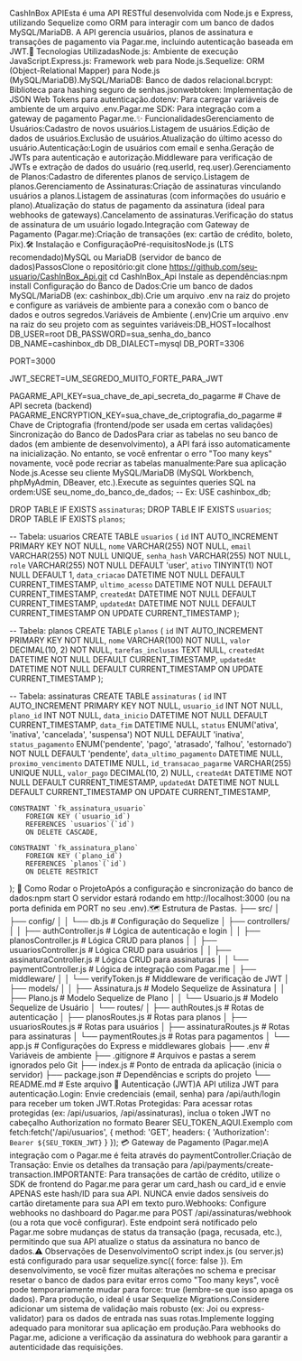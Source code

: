 CashInBox APIEsta é uma API RESTful desenvolvida com Node.js e Express, utilizando Sequelize como ORM para interagir com um banco de dados MySQL/MariaDB. A API gerencia usuários, planos de assinatura e transações de pagamento via Pagar.me, incluindo autenticação baseada em JWT.🚀 Tecnologias UtilizadasNode.js: Ambiente de execução JavaScript.Express.js: Framework web para Node.js.Sequelize: ORM (Object-Relational Mapper) para Node.js (MySQL/MariaDB).MySQL/MariaDB: Banco de dados relacional.bcrypt: Biblioteca para hashing seguro de senhas.jsonwebtoken: Implementação de JSON Web Tokens para autenticação.dotenv: Para carregar variáveis de ambiente de um arquivo .env.Pagar.me SDK: Para integração com a gateway de pagamento Pagar.me.✨ FuncionalidadesGerenciamento de Usuários:Cadastro de novos usuários.Listagem de usuários.Edição de dados de usuários.Exclusão de usuários.Atualização do último acesso do usuário.Autenticação:Login de usuários com email e senha.Geração de JWTs para autenticação e autorização.Middleware para verificação de JWTs e extração de dados do usuário (req.userId, req.user).Gerenciamento de Planos:Cadastro de diferentes planos de serviço.Listagem de planos.Gerenciamento de Assinaturas:Criação de assinaturas vinculando usuários a planos.Listagem de assinaturas (com informações do usuário e plano).Atualização do status de pagamento da assinatura (ideal para webhooks de gateways).Cancelamento de assinaturas.Verificação do status de assinatura de um usuário logado.Integração com Gateway de Pagamento (Pagar.me):Criação de transações (ex: cartão de crédito, boleto, Pix).🛠️ Instalação e ConfiguraçãoPré-requisitosNode.js (LTS recomendado)MySQL ou MariaDB (servidor de banco de dados)PassosClone o repositório:git clone https://github.com/seu-usuario/CashInBox_Api.git
cd CashInBox_Api
Instale as dependências:npm install
Configuração do Banco de Dados:Crie um banco de dados MySQL/MariaDB (ex: cashinbox_db).Crie um arquivo .env na raiz do projeto e configure as variáveis de ambiente para a conexão com o banco de dados e outros segredos.Variáveis de Ambiente (.env)Crie um arquivo .env na raiz do seu projeto com as seguintes variáveis:DB_HOST=localhost
DB_USER=root
DB_PASSWORD=sua_senha_do_banco
DB_NAME=cashinbox_db
DB_DIALECT=mysql
DB_PORT=3306

PORT=3000

JWT_SECRET=UM_SEGREDO_MUITO_FORTE_PARA_JWT

PAGARME_API_KEY=sua_chave_de_api_secreta_do_pagarme # Chave de API secreta (backend)
PAGARME_ENCRYPTION_KEY=sua_chave_de_criptografia_do_pagarme # Chave de Criptografia (frontend/pode ser usada em certas validações)
Sincronização do Banco de DadosPara criar as tabelas no seu banco de dados (em ambiente de desenvolvimento), a API fará isso automaticamente na inicialização. No entanto, se você enfrentar o erro "Too many keys" novamente, você pode recriar as tabelas manualmente:Pare sua aplicação Node.js.Acesse seu cliente MySQL/MariaDB (MySQL Workbench, phpMyAdmin, DBeaver, etc.).Execute as seguintes queries SQL na ordem:USE seu_nome_do_banco_de_dados; -- Ex: USE cashinbox_db;

DROP TABLE IF EXISTS `assinaturas`;
DROP TABLE IF EXISTS `usuarios`;
DROP TABLE IF EXISTS `planos`;

-- Tabela: usuarios
CREATE TABLE `usuarios` (
    `id` INT AUTO_INCREMENT PRIMARY KEY NOT NULL,
    `nome` VARCHAR(255) NOT NULL,
    `email` VARCHAR(255) NOT NULL UNIQUE,
    `senha_hash` VARCHAR(255) NOT NULL,
    `role` VARCHAR(255) NOT NULL DEFAULT 'user',
    `ativo` TINYINT(1) NOT NULL DEFAULT 1,
    `data_criacao` DATETIME NOT NULL DEFAULT CURRENT_TIMESTAMP,
    `ultimo_acesso` DATETIME NOT NULL DEFAULT CURRENT_TIMESTAMP,
    `createdAt` DATETIME NOT NULL DEFAULT CURRENT_TIMESTAMP,
    `updatedAt` DATETIME NOT NULL DEFAULT CURRENT_TIMESTAMP ON UPDATE CURRENT_TIMESTAMP
);

-- Tabela: planos
CREATE TABLE `planos` (
    `id` INT AUTO_INCREMENT PRIMARY KEY NOT NULL,
    `nome` VARCHAR(100) NOT NULL,
    `valor` DECIMAL(10, 2) NOT NULL,
    `tarefas_inclusas` TEXT NULL,
    `createdAt` DATETIME NOT NULL DEFAULT CURRENT_TIMESTAMP,
    `updatedAt` DATETIME NOT NULL DEFAULT CURRENT_TIMESTAMP ON UPDATE CURRENT_TIMESTAMP
);

-- Tabela: assinaturas
CREATE TABLE `assinaturas` (
    `id` INT AUTO_INCREMENT PRIMARY KEY NOT NULL,
    `usuario_id` INT NOT NULL,
    `plano_id` INT NOT NULL,
    `data_inicio` DATETIME NOT NULL DEFAULT CURRENT_TIMESTAMP,
    `data_fim` DATETIME NULL,
    `status` ENUM('ativa', 'inativa', 'cancelada', 'suspensa') NOT NULL DEFAULT 'inativa',
    `status_pagamento` ENUM('pendente', 'pago', 'atrasado', 'falhou', 'estornado') NOT NULL DEFAULT 'pendente',
    `data_ultimo_pagamento` DATETIME NULL,
    `proximo_vencimento` DATETIME NULL,
    `id_transacao_pagarme` VARCHAR(255) UNIQUE NULL,
    `valor_pago` DECIMAL(10, 2) NULL,
    `createdAt` DATETIME NOT NULL DEFAULT CURRENT_TIMESTAMP,
    `updatedAt` DATETIME NOT NULL DEFAULT CURRENT_TIMESTAMP ON UPDATE CURRENT_TIMESTAMP,

    CONSTRAINT `fk_assinatura_usuario`
        FOREIGN KEY (`usuario_id`)
        REFERENCES `usuarios`(`id`)
        ON DELETE CASCADE,

    CONSTRAINT `fk_assinatura_plano`
        FOREIGN KEY (`plano_id`)
        REFERENCES `planos`(`id`)
        ON DELETE RESTRICT
);
🚀 Como Rodar o ProjetoApós a configuração e sincronização do banco de dados:npm start
O servidor estará rodando em http://localhost:3000 (ou na porta definida em PORT no seu .env).🗺️ Estrutura de Pastas.
├── src/
│   ├── config/
│   │   └── db.js      # Configuração do Sequelize
│   ├── controllers/
│   │   ├── authController.js    # Lógica de autenticação e login
│   │   ├── planosController.js  # Lógica CRUD para planos
│   │   ├── usuariosController.js # Lógica CRUD para usuários
│   │   ├── assinaturaController.js # Lógica CRUD para assinaturas
│   │   └── paymentController.js # Lógica de integração com Pagar.me
│   ├── middleware/
│   │   └── verifyToken.js     # Middleware de verificação de JWT
│   ├── models/
│   │   ├── Assinatura.js      # Modelo Sequelize de Assinatura
│   │   ├── Plano.js           # Modelo Sequelize de Plano
│   │   └── Usuario.js         # Modelo Sequelize de Usuário
│   └── routes/
│       ├── authRoutes.js      # Rotas de autenticação
│       ├── planosRoutes.js    # Rotas para planos
│       ├── usuariosRoutes.js  # Rotas para usuários
│       ├── assinaturaRoutes.js # Rotas para assinaturas
│       └── paymentRoutes.js   # Rotas para pagamentos
│   └── app.js                 # Configurações do Express e middlewares globais
├── .env                       # Variáveis de ambiente
├── .gitignore                 # Arquivos e pastas a serem ignorados pelo Git
├── index.js                   # Ponto de entrada da aplicação (inicia o servidor)
├── package.json               # Dependências e scripts do projeto
└── README.md                  # Este arquivo
🔐 Autenticação (JWT)A API utiliza JWT para autenticação.Login: Envie credenciais (email, senha) para /api/auth/login para receber um token JWT.Rotas Protegidas: Para acessar rotas protegidas (ex: /api/usuarios, /api/assinaturas), inclua o token JWT no cabeçalho Authorization no formato Bearer SEU_TOKEN_AQUI.Exemplo com fetch:fetch('/api/usuarios', {
  method: 'GET',
  headers: {
    'Authorization': `Bearer ${SEU_TOKEN_JWT}`
  }
});
💳 Gateway de Pagamento (Pagar.me)A integração com o Pagar.me é feita através do paymentController.Criação de Transação: Envie os detalhes da transação para /api/payments/create-transaction.IMPORTANTE: Para transações de cartão de crédito, utilize o SDK de frontend do Pagar.me para gerar um card_hash ou card_id e envie APENAS este hash/ID para sua API. NUNCA envie dados sensíveis do cartão diretamente para sua API em texto puro.Webhooks: Configure webhooks no dashboard do Pagar.me para POST /api/assinaturas/webhook (ou a rota que você configurar). Este endpoint será notificado pelo Pagar.me sobre mudanças de status da transação (paga, recusada, etc.), permitindo que sua API atualize o status da assinatura no banco de dados.⚠️ Observações de DesenvolvimentoO script index.js (ou server.js) está configurado para usar sequelize.sync({ force: false }). Em desenvolvimento, se você fizer muitas alterações no schema e precisar resetar o banco de dados para evitar erros como "Too many keys", você pode temporariamente mudar para force: true (lembre-se que isso apaga os dados). Para produção, o ideal é usar Sequelize Migrations.Considere adicionar um sistema de validação mais robusto (ex: Joi ou express-validator) para os dados de entrada nas suas rotas.Implemente logging adequado para monitorar sua aplicação em produção.Para webhooks do Pagar.me, adicione a verificação da assinatura do webhook para garantir a autenticidade das requisições.